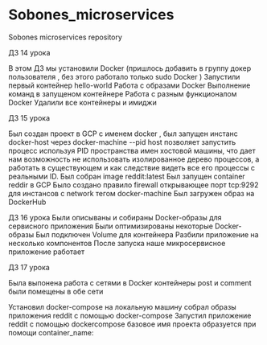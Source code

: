 # Sobones_microservices
Sobones microservices repository

ДЗ 14 урока

В этом ДЗ мы установили Docker (пришлось добавить в группу докер пользователя , без этого работало только sudo Docker )
Запустили первый контейнер  hello-world
Работа с образами Docker
Выполнение команд в запущеном контейнере
Работа с разным функционалом Docker
Удалили все контейнеры и имиджи

ДЗ 15 урока

Был создан проект в GCP с именем docker , был запущен инстанс docker-host через docker-machine
--pid host позволяет запустить процесс используя PID пространства имен хостовой машины, что дает нам возможность не использовать изолированное дерево процессов, а работать в существующем и как следствие видеть все его процессы с реальными ID.
Был собран image reddit:latest
Был запущен container reddir в GCP 
Было создано правило firewall  открывающее порт tcp:9292 для инстансов с network тегом docker-machine
Был загружен образ на DockerHub

ДЗ 16 урока
Были описываны и собираны Docker-образы для сервисного приложения
Были оптимизированы некоторые Docker-образы
Был подключен Volume для контейнера
Разбили приложение на несколько компонентов
После запуска наше микросервисное приложение работает

ДЗ 17 урока

Была выпонена работа с сетями в Docker
контейнеры post и comment были помещены в обе сети

Установил docker-compose на локальную машину
собрал образы приложения reddit с помощью docker-compose
Запустил приложение reddit с помощью dockercompose
базовое имя проекта образуется при помощи container_name:


